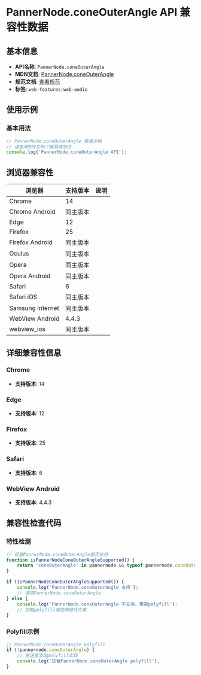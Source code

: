 # PannerNode.coneOuterAngle API 兼容性数据

## 基本信息

- **API名称**: `PannerNode.coneOuterAngle`
- **MDN文档**: [PannerNode.coneOuterAngle](https://developer.mozilla.org/docs/Web/API/PannerNode/coneOuterAngle)
- **规范文档**: [查看规范](https://webaudio.github.io/web-audio-api/#dom-pannernode-coneouterangle)
- **标签**: `web-features:web-audio`

## 使用示例

### 基本用法

```javascript
// PannerNode.coneOuterAngle 使用示例
// 请查阅MDN文档了解具体用法
console.log('PannerNode.coneOuterAngle API');
```

## 浏览器兼容性

| 浏览器 | 支持版本 | 说明 |
|--------|----------|------|
| Chrome | 14 |  |
| Chrome Android | 同主版本 |  |
| Edge | 12 |  |
| Firefox | 25 |  |
| Firefox Android | 同主版本 |  |
| Oculus | 同主版本 |  |
| Opera | 同主版本 |  |
| Opera Android | 同主版本 |  |
| Safari | 6 |  |
| Safari iOS | 同主版本 |  |
| Samsung Internet | 同主版本 |  |
| WebView Android | 4.4.3 |  |
| webview_ios | 同主版本 |  |

## 详细兼容性信息

### Chrome

- **支持版本**: 14

### Edge

- **支持版本**: 12

### Firefox

- **支持版本**: 25

### Safari

- **支持版本**: 6

### WebView Android

- **支持版本**: 4.4.3

## 兼容性检查代码

### 特性检测

```javascript
// 检查PannerNode.coneOuterAngle是否支持
function isPannerNodeConeOuterAngleSupported() {
    return 'coneOuterAngle' in pannernode && typeof pannernode.coneOuterAngle === 'function';
}

if (isPannerNodeConeOuterAngleSupported()) {
    console.log('PannerNode.coneOuterAngle 支持');
    // 使用PannerNode.coneOuterAngle
} else {
    console.log('PannerNode.coneOuterAngle 不支持，需要polyfill');
    // 加载polyfill或使用替代方案
}
```

### Polyfill示例

```javascript
// PannerNode.coneOuterAngle polyfill
if (!pannernode.coneOuterAngle) {
    // 在这里添加polyfill实现
    console.log('加载PannerNode.coneOuterAngle polyfill');
}
```

